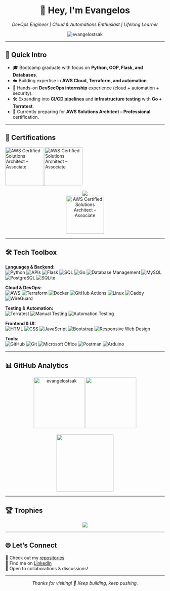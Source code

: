 <!-- Banner -->
<h1 align="center">👋 Hey, I'm Evangelos</h1>
<p align="center">
  <em>DevOps Engineer | Cloud & Automations Enthusiast | Lifelong Learner</em>
</p>
<p align="center">
<img src="https://komarev.com/ghpvc/?username=evangelostsak&label=Profile%20views&color=0e75b6&style=flat" alt="evangelostsak" />
</p>

---

## 🚀 Quick Intro
- 🎓 Bootcamp graduate with focus on **Python, OOP, Flask, and Databases**.  
- ☁️ Building expertise in **AWS Cloud, Terraform, and automation**.  
- 🔐 Hands-on **DevSecOps internship** experience (cloud + automation + security).  
- 🛠️ Expanding into **CI/CD pipelines** and **infrastructure testing** with **Go + Terratest**.  
- 🎯 Currently preparing for **AWS Solutions Architect – Professional** certification.  

---

## 🏅 Certifications
<p align="left">
<a href="https://www.credly.com/badges/41e54873-b4ee-42b7-8a92-a00ae3ca1bff/public_url" target="_blank">
  <img src="https://images.credly.com/size/220x220/images/00634f82-b07f-4bbd-a6bb-53de397fc3a6/image.png" alt="AWS Certified Solutions Architect – Associate" height="120"/>
</a>
<a href="https://www.credly.com/badges/fd81dc9b-56cd-4232-9f91-1f2c7bad3de6/public_url" target="_blank">
  <img src="https://images.credly.com/size/220x220/images/0e284c3f-5164-4b21-8660-0d84737941bc/image.png" alt="AWS Certified Solutions Architect – Associate" height="120"/>
</a>
</p>

<p align="center">
<img src="https://readme-typing-svg.herokuapp.com?font=Bitcount+Grid+Double&size=15&duration=3000&pause=100&color=FFFFFF&center=true&vCenter=true&width=500&height=70&lines=Next+Milestone+.+.+." />    
  <br>
<a href="https://www.credly.com/org/amazon-web-services/badge/aws-certified-solutions-architect-professional" target="_blank">
  <img src="https://images.credly.com/size/680x680/images/2d84e428-9078-49b6-a804-13c15383d0de/image.png" alt="AWS Certified Solutions Architect – Associate" height="120"/>
</a>

</p>


---

## 🛠️ Tech Toolbox
**Languages & Backend:**  
![Python](https://img.shields.io/badge/-Python-3776AB?style=flat&logo=python&logoColor=white)
![APIs](https://img.shields.io/badge/-APIs-00457C?style=flat&logo=api&logoColor=white)
![Flask](https://img.shields.io/badge/-Flask-000000?style=flat&logo=flask&logoColor=white) 
![SQL](https://img.shields.io/badge/-SQL-CC2927?style=flat&logo=microsoft-sql-server&logoColor=white) 
![Go](https://img.shields.io/badge/-Go-00ADD8?style=flat&logo=go&logoColor=white) 
![Database Management](https://img.shields.io/badge/-DBMS-003B57?style=flat&logo=databricks&logoColor=white)
![MySQL](https://img.shields.io/badge/-MySQL-4479A1?style=flat&logo=mysql&logoColor=white)
![PostgreSQL](https://img.shields.io/badge/-PostgreSQL-4169E1?style=flat&logo=postgresql&logoColor=white)
![SQLite](https://img.shields.io/badge/-SQLite-003B57?style=flat&logo=sqlite&logoColor=white)

**Cloud & DevOps:**  
![AWS](https://img.shields.io/badge/-AWS-FF9900?style=flat&logo=amazonaws&logoColor=white) 
![Terraform](https://img.shields.io/badge/-Terraform-7B42BC?style=flat&logo=terraform&logoColor=white) 
![Docker](https://img.shields.io/badge/-Docker-2496ED?style=flat&logo=docker&logoColor=white) 
![GitHub Actions](https://img.shields.io/badge/-GitHub%20Actions-2088FF?style=flat&logo=github-actions&logoColor=white) 
![Linux](https://img.shields.io/badge/-Linux-FCC624?style=flat&logo=linux&logoColor=black)
![Caddy](https://img.shields.io/badge/Caddy-1F88C0?style=flat&logo=caddy&logoColor=white)
![WireGuard](https://img.shields.io/badge/WireGuard-88171A?style=flat&logo=wireguard&logoColor=white)

**Testing & Automation:**  
![Terratest](https://img.shields.io/badge/-Terratest-00ADD8?style=flat&logo=go&logoColor=white) 
![Manual Testing](https://img.shields.io/badge/-Manual%20Testing-007396?style=flat&logo=checkmarx&logoColor=white) 
![Automation Testing](https://img.shields.io/badge/-Automation%20Testing-6DB33F?style=flat&logo=checkmarx&logoColor=white) 

**Frontend & UI:**  
![HTML](https://img.shields.io/badge/-HTML-E34F26?style=flat&logo=html5&logoColor=white) 
![CSS](https://img.shields.io/badge/-CSS-1572B6?style=flat&logo=css3&logoColor=white) 
![JavaScript](https://img.shields.io/badge/-JavaScript-F7DF1E?style=flat&logo=javascript&logoColor=white) 
![Bootstrap](https://img.shields.io/badge/-Bootstrap-563D7C?style=flat&logo=bootstrap&logoColor=white) 
![Responsive Web Design](https://img.shields.io/badge/-Responsive%20Web%20Design-1572B6?style=flat&logo=css3&logoColor=white)

**Tools:**  
![GitHub](https://img.shields.io/badge/-GitHub-181717?style=flat&logo=github&logoColor=white)
![Git](https://img.shields.io/badge/-Git-F05032?style=flat&logo=git&logoColor=white)
![Microsoft Office](https://img.shields.io/badge/-Microsoft%20Office-D83B01?style=flat&logo=microsoft-office&logoColor=white)
![Postman](https://img.shields.io/badge/-Postman-FF6C37?style=flat&logo=postman&logoColor=white)
![Arduino](https://img.shields.io/badge/-Arduino-00979D?style=flat&logo=arduino&logoColor=white)

---

## 📊 GitHub Analytics
<div align="center">

<img src="https://github-readme-stats-kappa-ashy-93.vercel.app/api/top-langs?username=evangelostsak&show_icons=true&locale=en&layout=compact&theme=radical" alt="evangelostsak" height="160" />    

<img src="https://github-readme-stats-kappa-ashy-93.vercel.app/api?username=evangelostsak&show_icons=true&theme=radical" height="160" />

<br>
<br>

<img src="https://github-readme-streak-stats.herokuapp.com?user=evangelostsak&theme=radical&hide_border=false]" height="180px"/>

</div>

---

## 🏆 Trophies
<div align="center">
  <img src="https://github-profile-trophy.screw-hand.vercel.app/?username=evangelostsak&theme=radical&column=-1&rank=SSS,SS,S,AAA,AA,A,B,C&no-frame=false&no-bg=true&margin-w=6&count_private=true&include_all_commits=true"/>
</div>

---

## 🌐 Let’s Connect
📌 Check out my [repositories](https://github.com/evangelostsak?tab=repositories)  
💼 Find me on [LinkedIn](www.linkedin.com/in/evangelos-tsakoudis)  
📩 Open to collaborations & discussions!  

---

<p align="center">  
  <em>Thanks for visiting! 🚀 Keep building, keep pushing.</em>  
</p>
